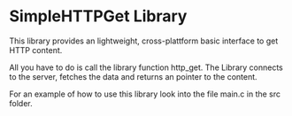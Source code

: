 # SimpleHTTPGet Library

This library provides an lightweight, cross-plattform basic interface to get HTTP content.

All you have to do is call the library function http_get. The Library connects to the server, fetches the data and returns an pointer to the content.

For an example of how to use this library look into the file main.c in the src folder.

